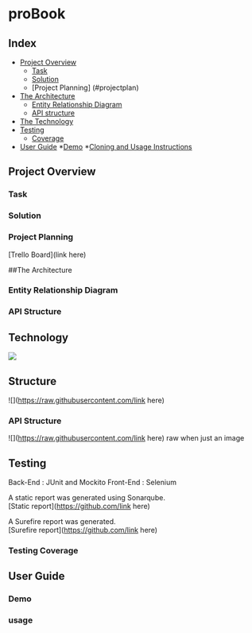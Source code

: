 # proBook

## Index

* [Project Overview](#overview)
    * [Task](#task)
    * [Solution](#concept)
    * [Project Planning] (#projectplan)
* [The Architecture](#architecture)
    * [Entity Relationship Diagram](#ERD)
    * [API structure](#API)
* [The Technology](#technology)
* [Testing](#testing)
    * [Coverage](#coverage)
* [User Guide](#guide)
    *[Demo](#demo)
    *[Cloning and Usage Instructions](#usage)

<a name="overview"></a>
## Project Overview

<a name="task"></a>
### Task

<a name="solution"></a>
### Solution

<a name="projectplan"></a>
### Project Planning
[Trello Board](link here)

<a name="architecture"></a>
##The Architecture

<a name="ERD"></a>
###  Entity Relationship Diagram

<a name="API"></a>
###  API Structure

<a name="technology"></a>
## Technology


![](https://raw.githubusercontent.com/)

<a name="structure"></a>
## Structure


![](https://raw.githubusercontent.com/link here)

<a name="API"></a>
### API Structure

![](https://raw.githubusercontent.com/link here)
raw when just an image 


<a name="testing"></a>
## Testing

Back-End : JUnit and Mockito 
Front-End :  Selenium 

A static report was generated using Sonarqube.    
[Static report](https://github.com/link here)  

A Surefire report was generated.    
[Surefire report](https://github.com/link here)


<a name="coverage"></a>
###  Testing Coverage

<a name="guide"></a>
## User Guide

<a name="demo"></a>
### Demo

<a name ="Cloning and Usage Instructions"></a>
### usage
